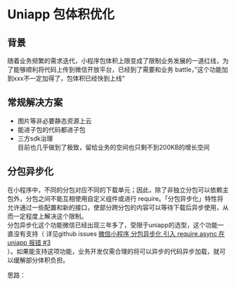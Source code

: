 # Uniapp 包体积优化
## 背景
随着业务频繁的需求迭代，小程序包体积上限变成了限制业务发展的一道红线，为了能够顺利将代码上传到微信开放平台，已经到了需要和业务 battle，”这个功能加到xxx不一定加得了，包体积已经快到上线“   

## 常规解决方案
- 图片等非必要静态资源上云      
- 能进子包的代码都进子包        
- 三方sdk治理       
目前也几乎做到了极致，留给业务的空间也只剩不到200KB的增长空间       
## 分包异步化       
在小程序中，不同的分包对应不同的下载单元；因此，除了非独立分包可以依赖主包外，分包之间不能互相使用自定义组件或进行 require。「分包异步化」特性将允许通过一些配置和新的接口，使部分跨分包的内容可以等待下载后异步使用，从而一定程度上解决这个限制。          
分包异步化这个功能微信已经出现三年多了，受限于uniapp的选型，这个功能一直没有支持（
详见github issues [微信小程序 分包异步化 引入 require.async 在 uniapp 报错 #3](https://github.com/dcloudio/uni-app/issues/3160)     
）。如果能支持这项功能，业务开发仅需合理的将可以异步的代码异步加载，就可以缓解部分体积负担。       

思路：      
